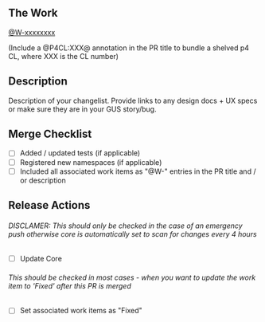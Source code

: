 ## The Work

[@W-xxxxxxxx](https://gus.lightning.force.com/lightning/r/ADM_Work__c/item_number/view)

(Include a @P4CL:XXX@ annotation in the PR title to bundle a shelved p4 CL, where XXX is the CL number)

## Description

Description of your changelist. Provide links to any design docs + UX specs or make sure they are in your GUS story/bug.

## Merge Checklist

-   [ ] Added / updated tests (if applicable)
-   [ ] Registered new namespaces (if applicable)
-   [ ] Included all associated work items as "@W-" entries in the PR title and / or description

## Release Actions

###### DISCLAMER: This should only be checked in the case of an emergency push otherwise core is automatically set to scan for changes every 4 hours

-   [ ] Update Core

###### This should be checked in most cases - when you want to update the work item to 'Fixed' after this PR is merged

-   [ ] Set associated work items as "Fixed"
